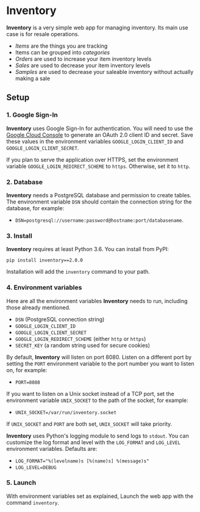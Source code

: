 # Inventory

**Inventory** is a very simple web app for managing inventory. Its main use case is for resale operations.

*   *Items* are the things you are tracking
*   Items can be grouped into *categories*
*   *Orders* are used to increase your item inventory levels
*   *Sales* are used to decrease your item inventory levels
*   *Samples* are used to decrease your saleable inventory without actually making a sale

## Setup

### 1. Google Sign-In

**Inventory** uses Google Sign-In for authentication. You will need to use the
[Google Cloud Console](https://console.cloud.google.com/apis/credentials) to generate an OAuth 2.0 client ID and secret.
Save these values in the environment variables `GOOGLE_LOGIN_CLIENT_ID` and `GOOGLE_LOGIN_CLIENT_SECRET`.

If you plan to serve the application over HTTPS, set the environment variable `GOOGLE_LOGIN_REDIRECT_SCHEME` to `https`.
Otherwise, set it to `http`.

### 2. Database

**Inventory** needs a PostgreSQL database and permission to create tables. The environment variable `DSN` should contain
the connection string for the database, for example:

*   `DSN=postgresql://username:password@hostname:port/databasename`.

### 3. Install

**Inventory** requires at least Python 3.6. You can install from PyPI:

    pip install inventory==2.0.0

Installation will add the `inventory` command to your path.

### 4. Environment variables

Here are all the environment variables **Inventory** needs to run, including those already mentioned.

*   `DSN` (PostgreSQL connection string)
*   `GOOGLE_LOGIN_CLIENT_ID`
*   `GOOGLE_LOGIN_CLIENT_SECRET`
*   `GOOGLE_LOGIN_REDIRECT_SCHEME` (either `http` or `https`)
*   `SECRET_KEY` (a random string used for secure cookies)

By default, **Inventory** will listen on port 8080. Listen on a different port by setting the `PORT` environment
variable to the port number you want to listen on, for example:

*   `PORT=8088`

If you want to listen on a Unix socket instead of a TCP port, set the environment variable `UNIX_SOCKET` to
the path of the socket, for example:

*   `UNIX_SOCKET=/var/run/inventory.socket`

If `UNIX_SOCKET` and `PORT` are both set, `UNIX_SOCKET` will take priority.

**Inventory** uses Python's logging module to send logs to `stdout`. You can customize the log format and level with the
`LOG_FORMAT` and `LOG_LEVEL` environment variables. Defaults are:

*   `LOG_FORMAT="%(levelname)s [%(name)s] %(message)s"`
*   `LOG_LEVEL=DEBUG`

### 5. Launch

With environment variables set as explained, Launch the web app with the command `inventory`.
